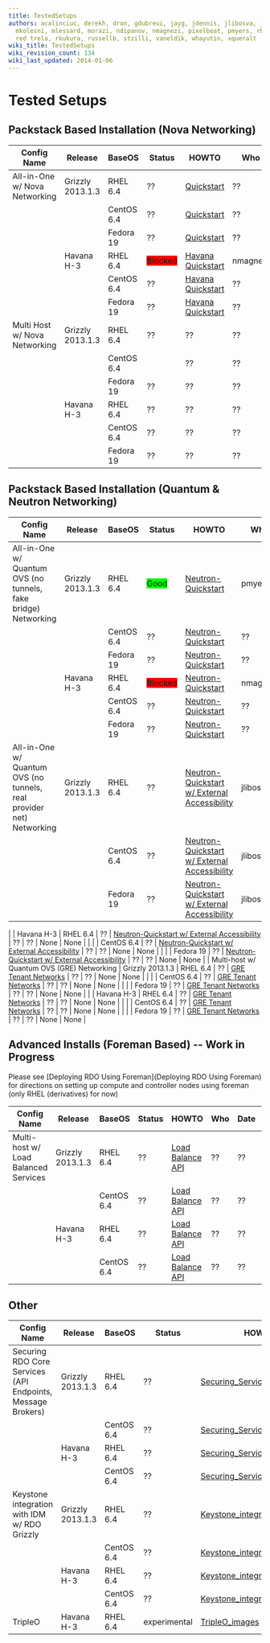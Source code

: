 ```yaml
---
title: TestedSetups
authors: acalinciuc, derekh, dron, gdubreui, jayg, jdennis, jlibosva, jruzicka, kashyap,
  mkolesni, mlessard, morazi, ndipanov, nmagnezi, pixelbeat, pmyers, rbowen, rcritten,
  red trela, rkukura, russellb, stzilli, vaneldik, whayutin, xqueralt
wiki_title: TestedSetups
wiki_revision_count: 134
wiki_last_updated: 2014-01-06
---
```


# Tested Setups

## Packstack Based Installation (Nova Networking)

| Config Name                   | Release          | BaseOS     | Status                                          | HOWTO                                              | Who      | Date       | BZ/LP                                                          | Notes Page |
|-------------------------------|------------------|------------|-------------------------------------------------|----------------------------------------------------|----------|------------|----------------------------------------------------------------|------------|
| All-in-One w/ Nova Networking | Grizzly 2013.1.3 | RHEL 6.4   | ??                                              | [Quickstart](Quickstart)                | ??       | ??         | None                                                           | None       |
|                               |                  | CentOS 6.4 | ??                                              | [Quickstart](Quickstart)                | ??       | ??         | None                                                           | None       |
|                               |                  | Fedora 19  | ??                                              | [Quickstart](Quickstart)                | ??       | ??         | None                                                           | None       |
|                               | Havana H-3       | RHEL 6.4   | <span style="background:#ff0000">Blocked</span> | [ Havana Quickstart ](QuickStartLatest) | nmagnezi | 2013-09-10 | [1006214](https://bugzilla.redhat.com/show_bug.cgi?id=1006214) | None       |
|                               |                  | CentOS 6.4 | ??                                              | [ Havana Quickstart ](QuickStartLatest) | ??       | ??         | None                                                           | None       |
|                               |                  | Fedora 19  | ??                                              | [ Havana Quickstart ](QuickStartLatest) | ??       | ??         | None                                                           | None       |
| Multi Host w/ Nova Networking | Grizzly 2013.1.3 | RHEL 6.4   | ??                                              | ??                                                 | ??       | ??         | None                                                           | None       |
|                               |                  | CentOS 6.4 | | ??                                            | ??                                                 | ??       | ??         | None                                                           | None       |
|                               |                  | Fedora 19  | ??                                              | ??                                                 | ??       | ??         | None                                                           | None       |
|                               | Havana H-3       | RHEL 6.4   | ??                                              | ??                                                 | ??       | ??         | None                                                           | None       |
|                               |                  | CentOS 6.4 | ??                                              | ??                                                 | ??       | ??         | None                                                           | None       |
|                               |                  | Fedora 19  | ??                                              | ??                                                 | ??       | ??         | None                                                           | None       |

## Packstack Based Installation (Quantum & Neutron Networking)

| Config Name                                                          | Release          | BaseOS     | Status                                          | HOWTO                                                                                                                                           | Who      | Date       | BZ/LP                                                          | Notes Page |
|----------------------------------------------------------------------|------------------|------------|-------------------------------------------------|-------------------------------------------------------------------------------------------------------------------------------------------------|----------|------------|----------------------------------------------------------------|------------|
| All-in-One w/ Quantum OVS (no tunnels, fake bridge) Networking       | Grizzly 2013.1.3 | RHEL 6.4   | <span style="background:#00ff00">Good</span>    | [Neutron-Quickstart](Neutron-Quickstart)                                                                                             | pmyers   | 2013-09-08 | None                                                           | None       |
|                                                                      |                  | CentOS 6.4 | ??                                              | [Neutron-Quickstart](Neutron-Quickstart)                                                                                             | ??       | ??         | None                                                           | None       |
|                                                                      |                  | Fedora 19  | ??                                              | [Neutron-Quickstart](Neutron-Quickstart)                                                                                             | ??       | ??         | None                                                           | None       |
|                                                                      | Havana H-3       | RHEL 6.4   | <span style="background:#ff0000">Blocked</span> | [Neutron-Quickstart](Neutron-Quickstart)                                                                                             | nmagnezi | 2013-09-10 | [1006278](https://bugzilla.redhat.com/show_bug.cgi?id=1006278) | None       |
|                                                                      |                  | CentOS 6.4 | ??                                              | [Neutron-Quickstart](Neutron-Quickstart)                                                                                             | ??       | ??         | None                                                           | None       |
|                                                                      |                  | Fedora 19  | ??                                              | [Neutron-Quickstart](Neutron-Quickstart)                                                                                             | ??       | ??         | None                                                           | None       |
| All-in-One w/ Quantum OVS (no tunnels, real provider net) Networking | Grizzly 2013.1.3 | RHEL 6.4   | ??                                              | [Neutron-Quickstart w/ External Accessibility](http://allthingsopen.com/2013/08/23/openstack-packstack-installation-with-external-connectivity) | jlibosva | 2013-09-10 | None                                                           | None       |
|                                                                      |                  | CentOS 6.4 | ??                                              | [Neutron-Quickstart w/ External Accessibility](http://allthingsopen.com/2013/08/23/openstack-packstack-installation-with-external-connectivity) | jlibosva | 2013-09-10 | None                                                           | None       |
|                                                                      |                  | Fedora 19  | ??                                              | [Neutron-Quickstart w/ External Accessibility](http://allthingsopen.com/2013/08/23/openstack-packstack-installation-with-external-connectivity) | jlibosva | 2013-09-10 | None                                                           | None       |

|                                                                      | Havana H-3       | RHEL 6.4   | ??                                              | [Neutron-Quickstart w/ External Accessibility](http://allthingsopen.com/2013/08/23/openstack-packstack-installation-with-external-connectivity) | ??       | ??         | None                                                           | None       |
|                                                                      |                  | CentOS 6.4 | ??                                              | [Neutron-Quickstart w/ External Accessibility](http://allthingsopen.com/2013/08/23/openstack-packstack-installation-with-external-connectivity) | ??       | ??         | None                                                           | None       |
|                                                                      |                  | Fedora 19  | ??                                              | [Neutron-Quickstart w/ External Accessibility](http://allthingsopen.com/2013/08/23/openstack-packstack-installation-with-external-connectivity) | ??       | ??         | None                                                           | None       |
| Multi-host w/ Quantum OVS (GRE) Networking                           | Grizzly 2013.1.3 | RHEL 6.4   | ??                                              | [ GRE Tenant Networks](Using_GRE_Tenant_Networks)                                                                                    | ??       | ??         | None                                                           | None       |
|                                                                      |                  | CentOS 6.4 | ??                                              | [ GRE Tenant Networks](Using_GRE_Tenant_Networks)                                                                                    | ??       | ??         | None                                                           | None       |
|                                                                      |                  | Fedora 19  | ??                                              | [ GRE Tenant Networks](Using_GRE_Tenant_Networks)                                                                                    | ??       | ??         | None                                                           | None       |
|                                                                      | Havana H-3       | RHEL 6.4   | ??                                              | [ GRE Tenant Networks](Using_GRE_Tenant_Networks)                                                                                    | ??       | ??         | None                                                           | None       |
|                                                                      |                  | CentOS 6.4 | ??                                              | [ GRE Tenant Networks](Using_GRE_Tenant_Networks)                                                                                    | ??       | ??         | None                                                           | None       |
|                                                                      |                  | Fedora 19  | ??                                              | [ GRE Tenant Networks](Using_GRE_Tenant_Networks)                                                                                    | ??       | ??         | None                                                           | None       |

## Advanced Installs (Foreman Based) -- Work in Progress

Please see [Deploying RDO Using Foreman](Deploying RDO Using Foreman) for directions on setting up compute and controller nodes using foreman (only RHEL (derivatives) for now)

| Config Name                          | Release          | BaseOS     | Status | HOWTO                                                      | Who | Date | BZ/LP | Notes Page |
|--------------------------------------|------------------|------------|--------|------------------------------------------------------------|-----|------|-------|------------|
| Multi-host w/ Load Balanced Services | Grizzly 2013.1.3 | RHEL 6.4   | ??     | [ Load Balance API](Load_Balance_OpenStack_API) | ??  | ??   | None  | None       |
|                                      |                  | CentOS 6.4 | ??     | [ Load Balance API](Load_Balance_OpenStack_API) | ??  | ??   | None  | None       |
|                                      | Havana H-3       | RHEL 6.4   | ??     | [ Load Balance API](Load_Balance_OpenStack_API) | ??  | ??   | None  | None       |
|                                      |                  | CentOS 6.4 | ??     | [ Load Balance API](Load_Balance_OpenStack_API) | ??  | ??   | None  | None       |

## Other

| Config Name                                                 | Release          | BaseOS     | Status       | HOWTO                                                                        | Who    | Date       | BZ/LP                                                                                                                                                             | Notes Page |
|-------------------------------------------------------------|------------------|------------|--------------|------------------------------------------------------------------------------|--------|------------|-------------------------------------------------------------------------------------------------------------------------------------------------------------------|------------|
| Securing RDO Core Services (API Endpoints, Message Brokers) | Grizzly 2013.1.3 | RHEL 6.4   | ??           | [Securing_Services](Securing_Services)                           | ??     | ??         | None                                                                                                                                                              | None       |
|                                                             |                  | CentOS 6.4 | ??           | [Securing_Services](Securing_Services)                           | ??     | ??         | None                                                                                                                                                              | None       |
|                                                             | Havana H-3       | RHEL 6.4   | ??           | [Securing_Services](Securing_Services)                           | ??     | ??         | None                                                                                                                                                              | None       |
|                                                             |                  | CentOS 6.4 | ??           | [Securing_Services](Securing_Services)                           | ??     | ??         | None                                                                                                                                                              | None       |
| Keystone integration with IDM w/ RDO Grizzly                | Grizzly 2013.1.3 | RHEL 6.4   | ??           | [Keystone_integration_with_IDM](Keystone_integration_with_IDM) | ??     | ??         | None                                                                                                                                                              | None       |
|                                                             |                  | CentOS 6.4 | ??           | [Keystone_integration_with_IDM](Keystone_integration_with_IDM) | ??     | ??         | None                                                                                                                                                              | None       |
|                                                             | Havana H-3       | RHEL 6.4   | ??           | [Keystone_integration_with_IDM](Keystone_integration_with_IDM) | ??     | ??         | None                                                                                                                                                              | None       |
|                                                             |                  | CentOS 6.4 | ??           | [Keystone_integration_with_IDM](Keystone_integration_with_IDM) | ??     | ??         | None                                                                                                                                                              | None       |
| TripleO                                                     | Havana H-3       | RHEL 6.4   | experimental | [TripleO_images](TripleO_images)                                 | derekh | 2013-09-10 | [1006241](https://bugzilla.redhat.com/show_bug.cgi?id=1006241) [<span style="background:#FF0000">1221620</span>](https://bugs.launchpad.net/tripleo/+bug/1221620) | None       |
